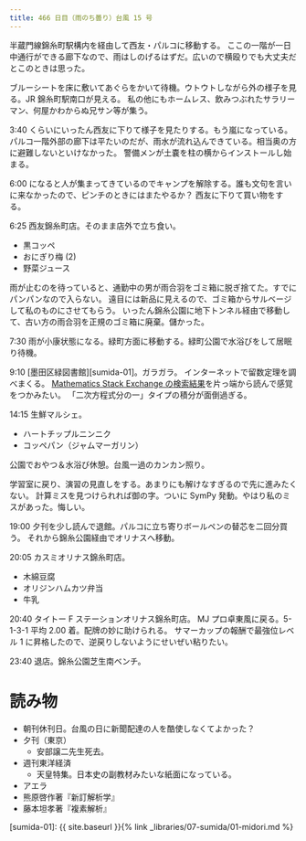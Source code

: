 ```yaml
---
title: 466 日目（雨のち曇り）台風 15 号
---
```


半蔵門線錦糸町駅構内を経由して西友・パルコに移動する。
ここの一階が一日中通行ができる廊下なので、雨はしのげるはずだ。広いので横殴りでも大丈夫だとこのときは思った。

ブルーシートを床に敷いてあぐらをかいて待機。ウトウトしながら外の様子を見る。JR 錦糸町駅南口が見える。
私の他にもホームレス、飲みつぶれたサラリーマン、何屋かわからぬ兄サン等が集う。

3:40 くらいにいったん西友に下りて様子を見たりする。もう嵐になっている。
パルコ一階外部の廊下は平たいのだが、雨水が流れ込んできている。相当奥の方に避難しないといけなかった。
警備メンが土嚢を柱の横からインストールし始まる。

6:00 になると人が集まってきているのでキャンプを解除する。誰も文句を言いに来なかったので、ピンチのときにはまたやるか？
西友に下りて買い物をする。

6:25 西友錦糸町店。そのまま店外で立ち食い。

* 黒コッペ
* おにぎり梅 (2)
* 野菜ジュース

雨が止むのを待っていると、通勤中の男が雨合羽をゴミ箱に脱ぎ捨てた。すでにパンパンなので入らない。
遠目には新品に見えるので、ゴミ箱からサルベージして私のものにさせてもらう。
いったん錦糸公園に地下トンネル経由で移動して、古い方の雨合羽を正規のゴミ箱に廃棄。儲かった。

7:30 雨が小康状態になる。緑町方面に移動する。緑町公園で水浴びをして居眠り待機。

9:10 [墨田区緑図書館][sumida-01]。ガラガラ。
インターネットで留数定理を調べまくる。
[Mathematics Stack Exchange の検索結果](https://math.stackexchange.com/search?page=1&tab=Relevance&q=residue%20integral)を片っ端から読んで感覚をつかみたい。
「二次方程式分の一」タイプの積分が面倒過ぎる。

14:15 生鮮マルシェ。

* ハートチップルニンニク
* コッペパン（ジャムマーガリン）

公園でおやつ＆水浴び休憩。台風一過のカンカン照り。

学習室に戻り、演習の見直しをする。あまりにも解けなすぎるので先に進みたくない。
計算ミスを見つけられれば御の字。ついに SymPy 発動。やはり私のミスがあった。悔しい。

19:00 夕刊を少し読んで退館。パルコに立ち寄りボールペンの替芯を二回分買う。
それから錦糸公園経由でオリナスへ移動。

20:05 カスミオリナス錦糸町店。

* 木綿豆腐
* オリジンハムカツ弁当
* 牛乳

20:40 タイトー F ステーションオリナス錦糸町店。
MJ プロ卓東風に戻る。5-1-3-1 平均 2.00 着。配牌の妙に助けられる。
サマーカップの報酬で最強位レベル 1 に昇格したので、逆戻りしないようにせいぜい粘りたい。

23:40 退店。錦糸公園芝生南ベンチ。

# 読み物

* 朝刊休刊日。台風の日に新聞配達の人を酷使しなくてよかった？
* 夕刊（東京）
  * 安部譲二先生死去。
* 週刊東洋経済
  * 天皇特集。日本史の副教材みたいな紙面になっている。
* アエラ
* 熊原啓作著『新訂解析学』
* 藤本坦孝著『複素解析』

[sumida-01]: {{ site.baseurl }}{% link _libraries/07-sumida/01-midori.md %}
